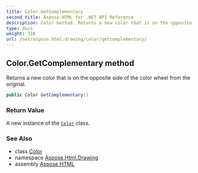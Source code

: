 ```yaml
---
title: Color.GetComplementary
second_title: Aspose.HTML for .NET API Reference
description: Color method. Returns a new color that is on the opposite side of the color wheel from the original
type: docs
weight: 310
url: /net/aspose.html.drawing/color/getcomplementary/
---
```

## Color.GetComplementary method

Returns a new color that is on the opposite side of the color wheel from the original.

```csharp
public Color GetComplementary()
```

### Return Value

A new instance of the [`Color`](../) class.

### See Also

* class [Color](../)
* namespace [Aspose.Html.Drawing](../../../aspose.html.drawing/)
* assembly [Aspose.HTML](../../../)
